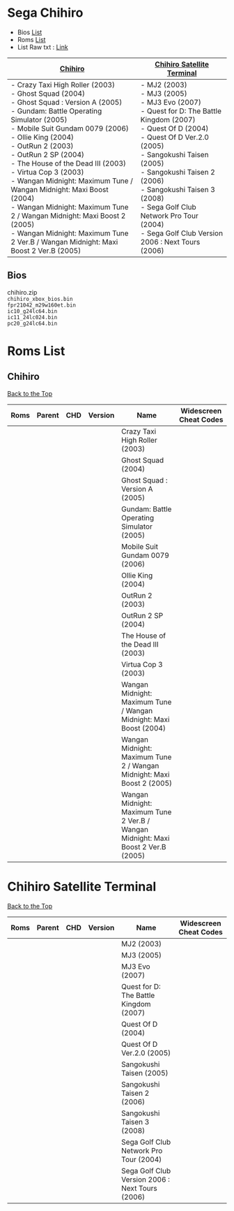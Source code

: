 
# Sega Chihiro

- Bios [List](#bios)
- Roms [List](#chihiro)
- List Raw txt : [Link](https://github.com/matakko/rom-name/blob/main/txt/chihiro-name.txt)
	

| [Chihiro](#Chihiro)  | [Chihiro Satellite Terminal](#Chihiro-satellite-terminal) |
| -------------------- | --------------------------------------------------------- |
| - Crazy Taxi High Roller (2003)   <br /> - Ghost Squad (2004)  <br /> - Ghost Squad : Version A (2005)  <br /> - Gundam: Battle Operating Simulator (2005)  <br /> - Mobile Suit Gundam 0079 (2006)  <br /> - Ollie King (2004)  <br /> - OutRun 2 (2003)  <br /> - OutRun 2 SP (2004)  <br /> - The House of the Dead III (2003)  <br /> - Virtua Cop 3 (2003)  <br /> - Wangan Midnight: Maximum Tune / Wangan Midnight: Maxi Boost (2004)  <br /> - Wangan Midnight: Maximum Tune 2 / Wangan Midnight: Maxi Boost 2 (2005)  <br /> - Wangan Midnight: Maximum Tune 2 Ver.B / Wangan Midnight: Maxi Boost 2 Ver.B (2005) |  - MJ2 (2003)  <br /> - MJ3 (2005)  <br /> - MJ3 Evo (2007)  <br /> - Quest for D: The Battle Kingdom (2007)  <br /> - Quest Of D (2004)  <br /> - Quest Of D Ver.2.0 (2005)  <br /> - Sangokushi Taisen (2005)  <br /> - Sangokushi Taisen 2 (2006)  <br /> - Sangokushi Taisen 3 (2008)  <br /> - Sega Golf Club Network Pro Tour (2004)  <br /> - Sega Golf Club Version 2006 : Next Tours (2006) |


## Bios
chihiro.zip  <br />
`chihiro_xbox_bios.bin    `<br />
`fpr21042_m29w160et.bin   `<br />
`ic10_g24lc64.bin         `<br />
`ic11_24lc024.bin         `<br />
`pc20_g24lc64.bin         `<br />

# Roms List


## Chihiro 
[Back to the Top](#sega-chihiro)

| Roms      | Parent   | CHD        | Version                 | Name                                                                |  Widescreen Cheat Codes |
| --------- | -------- | ---------- | ----------------------- | ------------------------------------------------------------------- | ----------------------- |
|           |          |            |                         | Crazy Taxi High Roller (2003)
|           |          |            |                         | Ghost Squad (2004)
|           |          |            |                         | Ghost Squad : Version A (2005)
|           |          |            |                         | Gundam: Battle Operating Simulator (2005)
|           |          |            |                         | Mobile Suit Gundam 0079 (2006)
|           |          |            |                         | Ollie King (2004)
|           |          |            |                         | OutRun 2 (2003)
|           |          |            |                         | OutRun 2 SP (2004)
|           |          |            |                         | The House of the Dead III (2003)
|           |          |            |                         | Virtua Cop 3 (2003)
|           |          |            |                         | Wangan Midnight: Maximum Tune / Wangan Midnight: Maxi Boost (2004)
|           |          |            |                         | Wangan Midnight: Maximum Tune 2 / Wangan Midnight: Maxi Boost 2 (2005)
|           |          |            |                         | Wangan Midnight: Maximum Tune 2 Ver.B / Wangan Midnight: Maxi Boost 2 Ver.B (2005)








# Chihiro Satellite Terminal
[Back to the Top](#sega-chihiro)

| Roms      | Parent   | CHD        | Version                 | Name                                                                |  Widescreen Cheat Codes |
| --------- | -------- | ---------- | ----------------------- | ------------------------------------------------------------------- | ----------------------- |
|           |          |            |                         | MJ2 (2003)
|           |          |            |                         | MJ3 (2005)
|           |          |            |                         | MJ3 Evo (2007)
|           |          |            |                         | Quest for D: The Battle Kingdom (2007)
|           |          |            |                         | Quest Of D (2004)
|           |          |            |                         | Quest Of D Ver.2.0 (2005)
|           |          |            |                         | Sangokushi Taisen (2005)
|           |          |            |                         | Sangokushi Taisen 2 (2006)
|           |          |            |                         | Sangokushi Taisen 3 (2008)
|           |          |            |                         | Sega Golf Club Network Pro Tour (2004)
|           |          |            |                         | Sega Golf Club Version 2006 : Next Tours (2006)
                                                             

